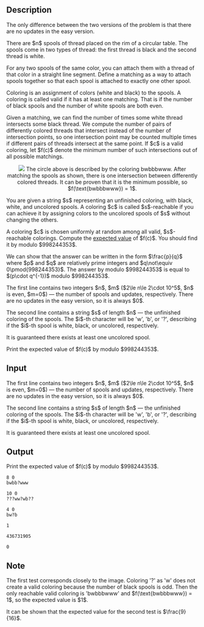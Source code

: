 ## Description

<div><p><span class="tex-font-style-bf">The only difference between the two versions of the problem is that there are no updates in the easy version.</span></p><p>There are $n$ spools of thread placed on the rim of a circular table. The spools come in two types of thread: the first thread is black and the second thread is white.</p><p>For any two spools of the same color, you can attach them with a thread of that color in a straight line segment. Define a matching as a way to attach spools together so that each spool is attached to exactly one other spool.</p><p>Coloring is an assignment of colors (white and black) to the spools. A coloring is called <span class="tex-font-style-bf">valid</span> if it has at least one matching. That is if the number of black spools and the number of white spools are both even.</p><p>Given a matching, we can find the number of times some white thread intersects some black thread. We compute the number of pairs of differently colored threads that intersect instead of the number of intersection points, so one intersection point may be counted multiple times if different pairs of threads intersect at the same point. If $c$ is a valid coloring, let $f(c)$ denote the minimum number of such intersections out of all possible matchings.</p><center> <img class="tex-graphics" src="file://vxkc2mO6.png" style="max-width: 100.0%;max-height: 100.0%;"> The circle above is described by the coloring <span class="tex-font-style-tt">bwbbbwww</span>. After matching the spools as shown, there is one intersection between differently colored threads. It can be proven that it is the minimum possible, so $f(\text{bwbbbwww}) = 1$. </center><p>You are given a string $s$ representing an <span class="tex-font-style-bf">unfinished</span> coloring, with black, white, and uncolored spools. A coloring $c$ is called $s$-reachable if you can achieve it by assigning colors to the uncolored spools of $s$ without changing the others.</p><p>A coloring $c$ is chosen uniformly at random among all valid, $s$-reachable colorings. Compute the <a href="https://en.wikipedia.org/wiki/Expected_value">expected value</a> of $f(c)$. You should find it by modulo $998244353$.</p><p>We can show that the answer can be written in the form $\frac{p}{q}$ where $p$ and $q$ are relatively prime integers and $q\not\equiv 0\pmod{998244353}$. The answer by modulo $998244353$ is equal to $(p\cdot q^{-1})$ modulo $998244353$.</p></div><div class="input-specification"><p>The first line contains two integers $n$, $m$ ($2\le n\le 2\cdot 10^5$, $n$ is even, $m=0$) — the number of spools and updates, respectively. There are no updates in the easy version, so it is always $0$.</p><p>The second line contains a string $s$ of length $n$ — the unfinished coloring of the spools. The $i$-th character will be '<span class="tex-font-style-tt">w</span>', '<span class="tex-font-style-tt">b</span>', or '<span class="tex-font-style-tt">?</span>', describing if the $i$-th spool is white, black, or uncolored, respectively.</p><p>It is guaranteed there exists at least one uncolored spool.</p></div><div class="output-specification"><p>Print the expected value of $f(c)$ by modulo $998244353$.</p></div>

## Input

<p>The first line contains two integers $n$, $m$ ($2\le n\le 2\cdot 10^5$, $n$ is even, $m=0$) — the number of spools and updates, respectively. There are no updates in the easy version, so it is always $0$.</p><p>The second line contains a string $s$ of length $n$ — the unfinished coloring of the spools. The $i$-th character will be '<span class="tex-font-style-tt">w</span>', '<span class="tex-font-style-tt">b</span>', or '<span class="tex-font-style-tt">?</span>', describing if the $i$-th spool is white, black, or uncolored, respectively.</p><p>It is guaranteed there exists at least one uncolored spool.</p>

## Output

<p>Print the expected value of $f(c)$ by modulo $998244353$.</p>





```input1
8 0
bwbb?www
```




```input2
10 0
???ww?wb??
```




```input3
4 0
bw?b
```




```output1
1
```




```output2
436731905
```




```output3
0
```



## Note

<p>The first test corresponds closely to the image. Coloring '<span class="tex-font-style-tt">?</span>' as '<span class="tex-font-style-tt">w</span>' does not create a valid coloring because the number of black spools is odd. Then the only reachable valid coloring is '<span class="tex-font-style-tt">bwbbbwww</span>' and $f(\text{bwbbbwww}) = 1$, so the expected value is $1$.</p><p>It can be shown that the expected value for the second test is $\frac{9}{16}$.</p>
